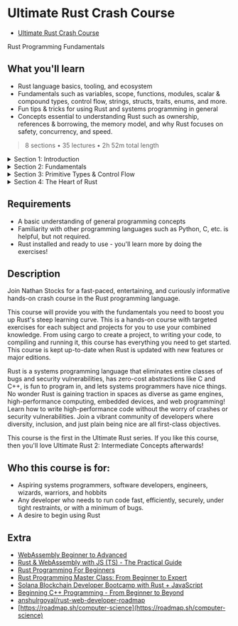 # Ultimate Rust Crash Course

-   [Ultimate Rust Crash Course](https://www.udemy.com/course/ultimate-rust-crash-course/)

Rust Programming Fundamentals

##  What you'll learn

-   Rust language basics, tooling, and ecosystem
-   Fundamentals such as variables, scope, functions, modules, scalar & compound types, control flow, strings, structs, traits, enums, and more.
-   Fun tips & tricks for using Rust and systems programming in general
-   Concepts essential to understanding Rust such as ownership, references & borrowing, the memory model, and why Rust focuses on safety, concurrency, and speed.

> 8 sections • 35 lectures • 2h 52m total length

<details>
  <summary> Section 1: Introduction </summary>

  -   [1. Introduction](contents/1_Introduction.md)   
  -   [2. Exercises Overview](contents/2_Exercises-Overview.md)   
</details>

<details>
  <summary> Section 2: Fundamentals </summary>

  -   [3.  Cargo](contents/3_Cargo.md)   
  -   [4.  Variables](contents/4_Variables.md)   
  -   [5.  Scope](contents/5_Scope.md)   
  -   [6.  Memory Safety](contents/6_Memory-Safety.md)   
  -   [7.  Exercise A - Variables](contents/7_Exercise_A-Variables.md)   
  -   [8.  Functions](contents/8_Functions.md)   
  -   [9.  Exercise B - Functions](contents/9_Exercise_B-Functions.md)   
  -   [10. Module System](contents/10_Module-System.md)   
</details>

<details>
  <summary> Section 3: Primitive Types & Control Flow </summary>

  -   [11. Scalar Types](contents/11_Scalar-Types.md)   
  -   [12. Compound Types](contents/12_Compound-Types.md)   
  -   [13. Exercise C - Simple Types](contents/13_Exercise_C-Simple-Types.md)   
  -   [14. Control Flow](contents/14_Control-Flow.md)   
  -   [15. Strings](contents/15_Strings.md)   
  -   [16. Exercise D - Control Flow & Strings](contents/16_Exercise_D-Control-Flow-%26-Strings.md)   
</details>

<details>
  <summary> Section 4: The Heart of Rust </summary>

  -   [17. ](contents)   
  -   [18. ](contents)   
</details>



##  Requirements
-   A basic understanding of general programming concepts
-   Familiarity with other programming languages such as Python, C, etc. is helpful, but not required.
-   Rust installed and ready to use - you'll learn more by doing the exercises!

##  Description

Join Nathan Stocks for a fast-paced, entertaining, and curiously informative hands-on crash course in the Rust programming language.

This course will provide you with the fundamentals you need to boost you up Rust's steep learning curve.  This is a hands-on course with targeted exercises for each subject and projects for you to use your combined knowledge.  From using cargo to create a project, to writing your code, to compiling and running it, this course has everything you need to get started. This course is kept up-to-date when Rust is updated with new features or major editions.

Rust is a systems programming language that eliminates entire classes of bugs and security vulnerabilities, has zero-cost abstractions like C and C++, is fun to program in, and lets systems programmers have nice things. No wonder Rust is gaining traction in spaces as diverse as game engines, high-performance computing, embedded devices, and web programming! Learn how to write high-performance code without the worry of crashes or security vulnerabilities. Join a vibrant community of developers where diversity, inclusion, and just plain being nice are all first-class objectives.

This course is the first in the Ultimate Rust series. If you like this course, then you'll love Ultimate Rust 2: Intermediate Concepts afterwards!

##  Who this course is for:
-   Aspiring systems programmers, software developers, engineers, wizards, warriors, and hobbits
-   Any developer who needs to run code fast, efficiently, securely, under tight restraints, or with a minimum of bugs.
-   A desire to begin using Rust

## Extra
-   [WebAssembly Beginner to Advanced](https://www.udemy.com/course/webassembly/)
-   [Rust & WebAssembly with JS (TS) - The Practical Guide](https://www.udemy.com/course/rust-webassembly-with-js-ts-the-practical-guide/)
-   [Rust Programming For Beginners](https://www.udemy.com/course/rust-coding-for-beginners/)
-   [Rust Programming Master Class: From Beginner to Expert](https://www.udemy.com/course/rust-programming-master-class-from-beginner-to-expert/)
-   [Solana Blockchain Developer Bootcamp with Rust + JavaScript](https://www.udemy.com/course/solana-developer/)
-   [Beginning C++ Programming - From Beginner to Beyond](https://www.udemy.com/course/beginning-c-plus-plus-programming/)
-   [anshulrgoyal/rust-web-developer-roadmap](https://github.com/anshulrgoyal/rust-web-developer-roadmap)
-   [https://roadmap.sh/computer-science](https://roadmap.sh/computer-science)
